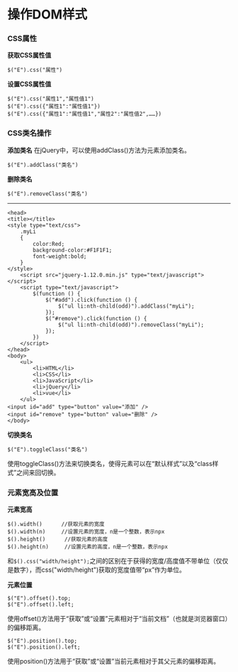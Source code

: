 操作DOM样式
===================

###  CSS属性
**获取CSS属性值**

    $("E").css("属性")
**设置CSS属性值**
 
    $("E").css("属性1","属性值1")
    $("E").css({"属性1":"属性值1"})
    $("E").css({"属性1":"属性值1","属性2":"属性值2",……})
    
###  CSS类名操作

**添加类名**
在jQuery中，可以使用addClass()方法为元素添加类名。

    $("E").addClass("类名")
**删除类名**

    $("E").removeClass("类名")


----------

    <head>
    <title></title>
    <style type="text/css">
        .myLi
        {
            color:Red;
            background-color:#F1F1F1;
            font-weight:bold;
        }
    </style>
        <script src="jquery-1.12.0.min.js" type="text/javascript"></script>
        <script type="text/javascript">
            $(function () {
                $("#add").click(function () {
                    $("ul li:nth-child(odd)").addClass("myLi");
                });
                $("#remove").click(function () {
                    $("ul li:nth-child(odd)").removeClass("myLi");
                });
            })
        </script>
    </head>
    <body>
        <ul>
            <li>HTML</li>
            <li>CSS</li>
            <li>JavaScript</li>
            <li>jQuery</li>
            <li>vue</li>
        </ul>
    <input id="add" type="button" value="添加" />
    <input id="remove" type="button" value="删除" />
    </body>

**切换类名**

    $("E").toggleClass("类名")
使用toggleClass()方法来切换类名，使得元素可以在“默认样式”以及“class样式”之间来回切换。

###  元素宽高及位置
**元素宽高**
 
    $().width()      //获取元素的宽度
    $().width(n)     //设置元素的宽度，n是一个整数，表示npx
    $().height()      //获取元素的高度
    $().height(n)     //设置元素的高度，n是一个整数，表示npx
和`$().css("width/height");`之间的区别在于获得的宽度/高度值不带单位（仅仅是数字），而css("width/height")获取的宽度值带“px”作为单位。

**元素位置**

    $("E").offset().top;
    $("E").offset().left;
使用offset()方法用于“获取”或“设置”元素相对于“当前文档”（也就是浏览器窗口）的偏移距离。

    $("E").position().top;
    $("E").position().left;

使用position()方法用于“获取”或“设置”当前元素相对于其父元素的偏移距离。



